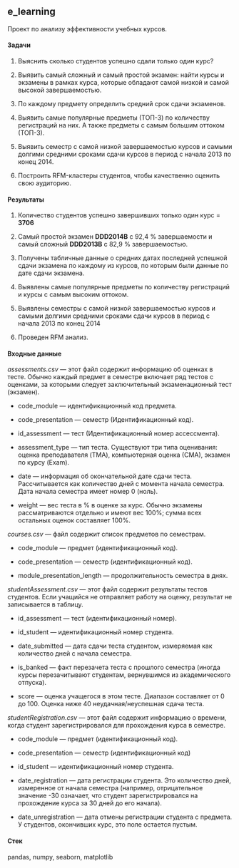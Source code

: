 ## e_learning

Проект по анализу эффективности учебных курсов.

#### Задачи

1. Выяснить сколько студентов успешно сдали только один курс? 

2. Выявить самый сложный и самый простой экзамен: найти курсы и экзамены в рамках курса, которые обладают самой низкой и самой высокой завершаемостью. 

3. По каждому предмету определить средний срок сдачи экзаменов.

4. Выявить самые популярные предметы (ТОП-3) по количеству регистраций на них. А также предметы с самым большим оттоком (ТОП-3).

5. Выявить семестр с самой низкой завершаемостью курсов и самыми долгими средними сроками сдачи курсов в период с начала 2013 по конец 2014. 

6. Построить RFM-кластеры студентов, чтобы качественно оценить свою аудиторию.

#### Результаты

1. Количество студентов успешно завершивших только один курс = **3706**

2. Самый простой экзамен **DDD2014B** с 92,4 % завершаемости и самый сложный **DDD2013B** с 82,9 % завершаемостью. 

3. Получены табличные данные о средних датах последней успешной сдачи экзамена по каждому из курсов, по которым были данные по дате сдачи экзамена. 

4. Выявлены самые популярные предметы по количеству регистраций и курсы с самым высоким оттоком. 

5. Выявлены семестры с самой низкой завершаемостью курсов и самыми долгими средними сроками сдачи курсов в период с начала 2013 по конец 2014

6. Проведен RFM анализ.

#### Входные данные

*assessments.csv* — этот файл содержит информацию об оценках в тесте. Обычно каждый предмет в семестре включает ряд тестов с оценками, за которыми следует заключительный экзаменационный тест (экзамен).

- code_module — идентификационный код предмета.

- code_presentation — семестр (Идентификационный код).

- id_assessment — тест (Идентификационный номер ассессмента).

- assessment_type — тип теста. Существуют три типа оценивания: оценка преподавателя (TMA), компьютерная оценка (СМА), экзамен по курсу (Exam).

- date — информация об окончательной дате сдачи теста. Рассчитывается как количество дней с момента начала семестра. Дата начала семестра имеет номер 0 (ноль).

- weight — вес теста в % в оценке за курс. Обычно экзамены рассматриваются отдельно и имеют вес 100%; сумма всех остальных оценок составляет 100%.

*courses.csv* — файл содержит список предметов по семестрам.

- code_module — предмет (идентификационный код).

- code_presentation — семестр (идентификационный код).

- module_presentation_length — продолжительность семестра в днях.

*studentAssessment.csv* — этот файл содержит результаты тестов студентов. Если учащийся не отправляет работу на оценку, результат не записывается в таблицу.

- id_assessment — тест (идентификационный номер).

- id_student — идентификационный номер студента.

- date_submitted — дата сдачи теста студентом, измеряемая как количество дней с начала семестра.

- is_banked — факт перезачета теста с прошлого семестра (иногда курсы перезачитывают студентам, вернувшимся из академического отпуска).

- score — оценка учащегося в этом тесте. Диапазон составляет от 0 до 100. Оценка ниже 40 неудачная/неуспешная сдача теста.

*studentRegistration.csv* — этот файл содержит информацию о времени, когда студент зарегистрировался для прохождения курса в семестре.

- code_module — предмет (идентификационный код).

- code_presentation — семестр (идентификационный код)

- id_student — идентификационный номер студента.

- date_registration — дата регистрации студента. Это количество дней, измеренное от начала семестра (например, отрицательное значение -30 означает, что студент зарегистрировался на прохождение курса за 30 дней до его начала).

- date_unregistration — дата отмены регистрации студента с предмета. У студентов, окончивших курс, это поле остается пустым.

#### Стек

pandas, numpy, seaborn, matplotlib

